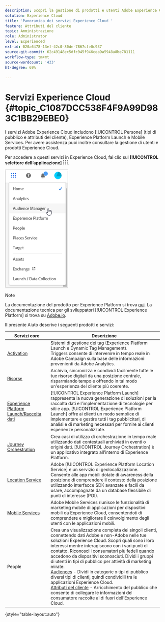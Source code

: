 ```yaml
---
description: Scopri la gestione di prodotti e utenti Adobe Experience Cloud, People (tipi di pubblico e attributi del cliente), Journey Orchestration, Offerte, Places, Experience Platform Launch e Mobile Services.
solution: Experience Cloud
title: 'Panoramica dei servizi Experience Cloud '
feature: Attributi del cliente
topic: Amministrazione
role: Administrator
level: Experienced
exl-id: 020a6478-13ef-42c0-80de-7867cfe0c937
source-git-commit: 62c49148ec5dfc945f946cea9a5948a8be781111
workflow-type: tm+mt
source-wordcount: '433'
ht-degree: 69%

---
```


# Servizi Experience Cloud {#topic_C1087DCC538F4F9A99D983C1BB29EBE0}

I servizi Adobe Experience Cloud includono [!UICONTROL Persone] (tipi di pubblico e attributi del cliente), Experience Platform Launch e Mobile Services. Per avere assistenza puoi inoltre consultare la gestione di utenti e prodotti Experience Cloud.

Per accedere a questi servizi in Experience Cloud, fai clic sul **[!UICONTROL selettore dell’applicazione]**
![](assets/menu-icon.png).

![](assets/platform-core-services.png)

>[!NOTE]
>
>La documentazione del prodotto per Experience Platform si trova [qui](https://experienceleague.adobe.com/docs/experience-platform/landing/home.html?lang=en). La documentazione tecnica per gli sviluppatori [!UICONTROL Experience Platform] si trova su [Adobe.io](https://www.adobe.io/apis/experienceplatform/home/services.html).

Il presente Aiuto descrive i seguenti prodotti e servizi:

| Servizi core | Descrizione |
|--- |--- |
| [Activation](activation.md) | Sistemi di gestione dei tag (Experience Platform Launch e Dynamic Tag Management).<br>Triggers consente di intervenire in tempo reale in Adobe Campaign sulla base delle informazioni provenienti da Adobe Analytics. |
| [Risorse](experience-cloud-assets.md) | Archivia, sincronizza e condividi facilmente tutte le tue risorse digitali da una posizione centrale, risparmiando tempo e offrendo in tal modo un&#39;esperienza del cliente più coerente. |
| [Experience Platform Launch/Raccolta dati](https://experienceleague.adobe.com/docs/launch/using/home.html?lang=en) | [!UICONTROL Experience Platform Launch] rappresenta la nuova generazione di soluzioni per la raccolta dati e l’implementazione di tecnologie per siti e app. [!UICONTROL Experience Platform Launch] offre ai clienti un modo semplice di implementare e gestire tutti i tag pubblicitari, di analisi e di marketing necessari per fornire ai clienti esperienze personalizzate. |
| [Journey Orchestration](https://experienceleague.adobe.com/docs/journeys/using/journey-orchestration-home.html?lang=it) | Crea casi di utilizzo di orchestrazione in tempo reale utilizzando dati contestuali archiviati in eventi o origini dati. [!UICONTROL Journey Orchestration] è un applicativo integrato all&#39;interno di Experience Platform. |
| [Location Service](https://experienceleague.adobe.com/docs/places/using/home.html?lang=en) | Adobe [!UICONTROL Experience Platform Location Service] è un servizio di geolocalizzazione. Consente alle app mobili dotate di awareness della posizione di comprendere il contesto della posizione utilizzando interfacce SDK avanzate e facili da usare, accompagnate da un database flessibile di punti di interesse (POI). |
| [Mobile Services](https://experienceleague.adobe.com/docs/mobile-services/using/home.html?lang=en) | Adobe Mobile Services riunisce le funzionalità di marketing mobile di applicazioni per dispositivi mobili da Experience Cloud, consentendoti di comprendere e migliorare il coinvolgimento degli utenti con le applicazioni mobili. |
| People | Crea una visualizzazione completa dei singoli clienti, connettendo dati Adobe e non-Adobe nelle tue soluzioni Experience Cloud. Scopri quali sono i loro interessi mentre interagiscono con i vari punti di contatto. Riconosci i consumatori più fedeli quando accedono da dispositivi sconosciuti. Dividi i gruppi di utenti in tipi di pubblico per attività di marketing mirate.<br>[Audiences](audience-library.md)  - Dividi in categorie o tipi di pubblico diversi tipi di clienti, quindi condividili tra le applicazioni Experience Cloud.<br>[Attributi del cliente](attributes.md)  - Arricchimento del pubblico che consente di collegare le informazioni del consumatore raccolte al di fuori dell’Experience Cloud. |

{style=&quot;table-layout:auto&quot;}
